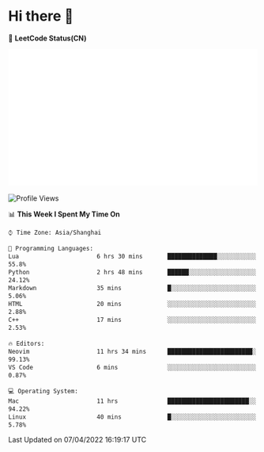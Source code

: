 # Hi there 👋

📝 **LeetCode Status(CN)**

![wsmbsbbz's LeetCode status](https://github.com/wsmbsbbz/wsmbsbbz/blob/main/status.svg)

<!--
**wsmbsbbz/wsmbsbbz** is a ✨ _special_ ✨ repository because its `README.md` (this file) appears on your GitHub profile.

Here are some ideas to get you started:

- 🔭 I’m currently working on ...
- 🌱 I’m currently learning ...
- 👯 I’m looking to collaborate on ...
- 🤔 I’m looking for help with ...
- 💬 Ask me about ...
- 📫 How to reach me: ...
- 😄 Pronouns: ...
- ⚡ Fun fact: ...
-->
<!--START_SECTION:waka-->
![Profile Views](http://img.shields.io/badge/Profile%20Views-0-blue)

📊 **This Week I Spent My Time On** 

```text
⌚︎ Time Zone: Asia/Shanghai

💬 Programming Languages: 
Lua                      6 hrs 30 mins       ██████████████░░░░░░░░░░░   55.8% 
Python                   2 hrs 48 mins       ██████░░░░░░░░░░░░░░░░░░░   24.12% 
Markdown                 35 mins             █░░░░░░░░░░░░░░░░░░░░░░░░   5.06% 
HTML                     20 mins             ░░░░░░░░░░░░░░░░░░░░░░░░░   2.88% 
C++                      17 mins             ░░░░░░░░░░░░░░░░░░░░░░░░░   2.53%

🔥 Editors: 
Neovim                   11 hrs 34 mins      ████████████████████████░   99.13% 
VS Code                  6 mins              ░░░░░░░░░░░░░░░░░░░░░░░░░   0.87%

💻 Operating System: 
Mac                      11 hrs              ███████████████████████░░   94.22% 
Linux                    40 mins             █░░░░░░░░░░░░░░░░░░░░░░░░   5.78%

```


 Last Updated on 07/04/2022 16:19:17 UTC
<!--END_SECTION:waka-->
